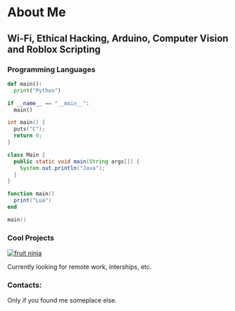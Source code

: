 # About Me

## Wi-Fi, Ethical Hacking, Arduino, Computer Vision and Roblox Scripting

### Programming Languages

```python
def main():
  print("Python")

if __name__ == "__main__":
  main()
```

```C
int main() {
  puts("C");
  return 0;
}
```
```java
class Main {
  public static void main(String args[]) {
    System.out.println("Java");
  }
}
```
```lua
function main() 
  print("Lua")
end

main()
```

### Cool Projects

[![fruit ninja](https://user-images.githubusercontent.com/76597978/146680831-99c0f914-2de2-42e8-bf02-091144159612.gif)](https://github.com/mmbaguette/Fruit-Ninja-VR)

Currently looking for remote work, interships, etc.

### Contacts:
Only if you found me someplace else.
